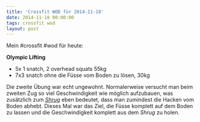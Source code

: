 ```yaml
---
title: 'Crossfit WOD für 2014-11-18'
date: 2014-11-18 00:00:00 
tags: crossfit wod
layout: post
---
```

Mein #crossfit #wod für heute:

**Olympic Lifting**

* 5x 1 snatch, 2 overhead squats 55kg
* 7x3 snatch ohne die Füsse vom Boden zu lösen, 30kg

Die zweite Übung war echt ungewohnt. Normalerweise versucht man beim zweiten Zug so viel Geschwindigkeit wie möglich aufzubauen, was zusätzlich zum [*Shrug*][0] eben bedeutet, dass man zumindest die Hacken vom Boden abhebt. Dieses Mal war das Ziel, die Füsse komplett auf dem Boden zu lassen und die Geschwindigkeit komplett aus dem *Shrug* zu holen.

[0]: https://www.youtube.com/watch?v=K6s8z3CVB0w&t=1m54s

